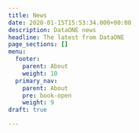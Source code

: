 ```yaml
---
title: News
date: 2020-01-15T15:53:34.000+00:00
description: DataONE news
headline: The latest from DataONE
page_sections: []
menu:
  footer:
    parent: About
    weight: 10
  primary_nav:
    parent: About
    pre: book-open
    weight: 9
draft: true

---
```

